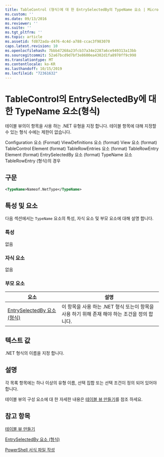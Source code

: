 ```yaml
---
title: TableControl (형식)에 대 한 EntrySelectedBy의 TypeName 요소 | Microsoft Docs
ms.custom: ''
ms.date: 09/13/2016
ms.reviewer: ''
ms.suite: ''
ms.tgt_pltfrm: ''
ms.topic: article
ms.assetid: fd872ada-d476-4c4d-a788-ccac3f983070
caps.latest.revision: 10
ms.openlocfilehash: 7bbb47268a23fcb37a34e2287a6ce949313a13bb
ms.sourcegitcommit: 52a67bcd9d7bf3e8600ea4302d1fa8970ff9c998
ms.translationtype: MT
ms.contentlocale: ko-KR
ms.lasthandoff: 10/15/2019
ms.locfileid: "72361632"
---
```

# <a name="typename-element-for-entryselectedby-for-tablecontrol-format"></a>TableControl의 EntrySelectedBy에 대한 TypeName 요소(형식)

테이블 뷰의이 항목을 사용 하는 .NET 유형을 지정 합니다. 테이블 항목에 대해 지정할 수 있는 형식 수에는 제한이 없습니다.

Configuration 요소 (Format) ViewDefinitions 요소 (format) View 요소 (format) TableControl Element (format) TableRowEntries 요소 (format) TableRowEntry Element (format) EntrySelectedBy 요소 (format) TypeName 요소 TableRowEntry (형식)의 경우

## <a name="syntax"></a>구문

```xml
<TypeName>Nameof.NetType</TypeName>
```

## <a name="attributes-and-elements"></a>특성 및 요소

다음 섹션에서는 `TypeName` 요소의 특성, 자식 요소 및 부모 요소에 대해 설명 합니다.

### <a name="attributes"></a>특성

없음

### <a name="child-elements"></a>자식 요소

없음

### <a name="parent-elements"></a>부모 요소

|요소|설명|
|-------------|-----------------|
|[EntrySelectedBy 요소 (형식)](./entryselectedby-element-for-tablerowentry-for-tablecontrol-format.md)|이 항목을 사용 하는 .NET 형식 또는이 항목을 사용 하기 위해 존재 해야 하는 조건을 정의 합니다.|

## <a name="text-value"></a>텍스트 값

.NET 형식의 이름을 지정 합니다.

## <a name="remarks"></a>설명

각 목록 항목에는 하나 이상의 유형 이름, 선택 집합 또는 선택 조건이 정의 되어 있어야 합니다.

테이블 뷰의 구성 요소에 대 한 자세한 내용은 [테이블 뷰 만들기](./creating-a-table-view.md)를 참조 하세요.

## <a name="see-also"></a>참고 항목

[테이블 뷰 만들기](./creating-a-table-view.md)

[EntrySelectedBy 요소 (형식)](./entryselectedby-element-for-tablerowentry-for-tablecontrol-format.md)

[PowerShell 서식 파일 작성](./writing-a-powershell-formatting-file.md)
